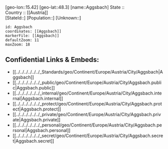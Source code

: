 ﻿---
location: [48.3,15.42] 
mapzoom: [7,12] 
mapmarker: city 
type: City
tags:
- geo/City


SpocWebEntityId: 28681
isDeleted: false
confidential: public

---
[geo-lon::15.42] 
[geo-lat::48.3] 
[name::Aggsbach] 
State ::  
Country :: [[Austria]]  
[StateId::] 
[Population::] 
[Unknown::] 


```leaflet
id: Aggsbach
coordinates: [[Aggsbach]] 
markerFile: [[Aggsbach]] 
defaultZoom: 11 
maxZoom: 18
```


## Confidential Links & Embeds: 
- [[../../../../../../_Standards/geo/Continent/Europe/Austria/City/Aggsbach|Aggsbach]] 
- [[../../../../../../_public/geo/Continent/Europe/Austria/City/Aggsbach.public|Aggsbach.public]] 
- [[../../../../../../_internal/geo/Continent/Europe/Austria/City/Aggsbach.internal|Aggsbach.internal]] 
- [[../../../../../../_protect/geo/Continent/Europe/Austria/City/Aggsbach.protect|Aggsbach.protect]] 
- [[../../../../../../_private/geo/Continent/Europe/Austria/City/Aggsbach.private|Aggsbach.private]] 
- [[../../../../../../_personal/geo/Continent/Europe/Austria/City/Aggsbach.personal|Aggsbach.personal]] 
- [[../../../../../../_secret/geo/Continent/Europe/Austria/City/Aggsbach.secret|Aggsbach.secret]] 
